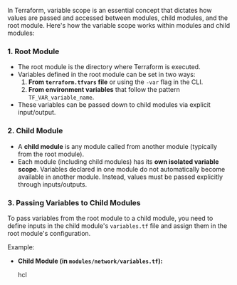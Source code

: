 In Terraform, variable scope is an essential concept that dictates how values are passed and accessed between modules, child modules, and the root module. Here's how the variable scope works within modules and child modules:

### 1. **Root Module**

- The root module is the directory where Terraform is executed.
- Variables defined in the root module can be set in two ways:
    1. **From `terraform.tfvars` file** or using the `-var` flag in the CLI.
    2. **From environment variables** that follow the pattern `TF_VAR_variable_name`.
- These variables can be passed down to child modules via explicit input/output.

### 2. **Child Module**

- A **child module** is any module called from another module (typically from the root module).
- Each module (including child modules) has its **own isolated variable scope**. Variables declared in one module do not automatically become available in another module. Instead, values must be passed explicitly through inputs/outputs.

### 3. **Passing Variables to Child Modules**

To pass variables from the root module to a child module, you need to define inputs in the child module's `variables.tf` file and assign them in the root module's configuration.

Example:

- **Child Module (in `modules/network/variables.tf`):**
    
    hcl